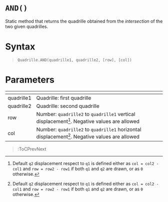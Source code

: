 # `AND()`

Static method that returns the quadrille obtained from the *intersection* of the two given quadrilles.

# Syntax

> `Quadrille.AND(quadrille1, quadrille2, [row], [col])`

# Parameters

| <!-- -->   | <!-- -->                                                                                      |
|------------|-----------------------------------------------------------------------------------------------|
| quadrille1 | Quadrille: first quadrille                                                                    |
| quadrille2 | Quadrille: second quadrille                                                                   |
| row        | Number: `quadrille2` to `quadrille1` vertical displacement[^1]. Negative values are allowed   |
| col        | Number: `quadrille2` to `quadrille1` horizontal displacement[^1]. Negative values are allowed |

[^1]: Default `q2` displacement respect to `q1` is defined either as `col = col2 - col1` and `row = row2 - row1` if both `q1` and `q2` are drawn, or as `0` otherwise. 

> :ToCPrevNext